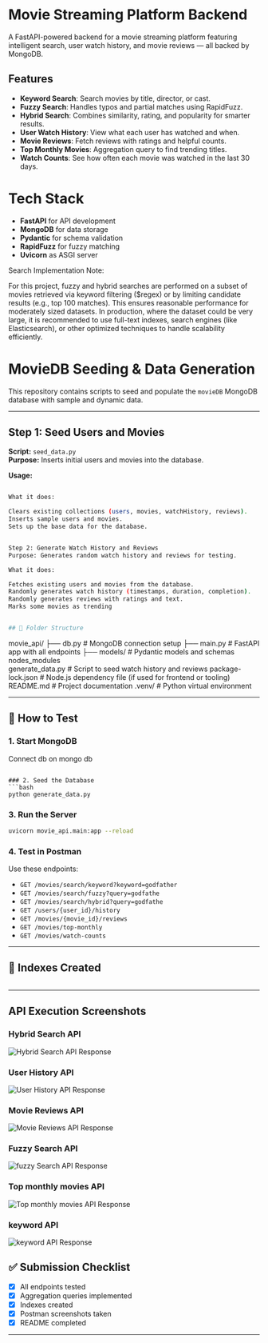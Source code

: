 
#  Movie Streaming Platform Backend

A FastAPI-powered backend for a movie streaming platform featuring intelligent search, user watch history, and movie reviews — all backed by MongoDB.



##  Features

-  **Keyword Search**: Search movies by title, director, or cast.
-  **Fuzzy Search**: Handles typos and partial matches using RapidFuzz.
-  **Hybrid Search**: Combines similarity, rating, and popularity for smarter results.
-  **User Watch History**: View what each user has watched and when.
-  **Movie Reviews**: Fetch reviews with ratings and helpful counts.
-  **Top Monthly Movies**: Aggregation query to find trending titles.
-  **Watch Counts**: See how often each movie was watched in the last 30 days.


#  Tech Stack

- **FastAPI** for API development
- **MongoDB** for data storage
- **Pydantic** for schema validation
- **RapidFuzz** for fuzzy matching
- **Uvicorn** as ASGI server

Search Implementation Note:

For this project, fuzzy and hybrid searches are performed on a subset 
of movies retrieved via keyword filtering ($regex) or by limiting candidate results 
(e.g., top 100 matches). This ensures reasonable performance for
moderately sized datasets.
In production, where the dataset could be very large, 
it is recommended to use full-text indexes, search engines (like Elasticsearch),
or other optimized techniques to handle scalability efficiently.

# MovieDB Seeding & Data Generation

This repository contains scripts to seed and populate the `movieDB` MongoDB database with sample and dynamic data.

---

## Step 1: Seed Users and Movies

**Script:** `seed_data.py`  
**Purpose:** Inserts initial users and movies into the database.  

**Usage:**
```bash

What it does:

Clears existing collections (users, movies, watchHistory, reviews).
Inserts sample users and movies.
Sets up the base data for the database.


Step 2: Generate Watch History and Reviews
Purpose: Generates random watch history and reviews for testing.

What it does:

Fetches existing users and movies from the database.
Randomly generates watch history (timestamps, duration, completion).
Randomly generates reviews with ratings and text.
Marks some movies as trending


## 📂 Folder Structure

```
movie_api/
├── db.py                 # MongoDB connection setup
├── main.py               # FastAPI app with all endpoints
├── models/               # Pydantic models and schemas
nodes_modules          
generate_data.py          # Script to seed watch history and reviews
package-lock.json         # Node.js dependency file (if used for frontend or tooling)
README.md                 # Project documentation
.venv/                    # Python virtual environment


---

## 🧪 How to Test

### 1. Start MongoDB
  
Connect db on mongo db
```

### 2. Seed the Database
```bash
python generate_data.py
```

### 3. Run the Server
```bash
uvicorn movie_api.main:app --reload
```

### 4. Test in Postman
Use these endpoints:
- `GET /movies/search/keyword?keyword=godfather`
- `GET /movies/search/fuzzy?query=godfathe`
- `GET /movies/search/hybrid?query=godfathe`
- `GET /users/{user_id}/history`
- `GET /movies/{movie_id}/reviews`
- `GET /movies/top-monthly`
- `GET /movies/watch-counts`

---

## 📌 Indexes Created

```Indexes are created in mongo db database

```

---

## API Execution Screenshots

### Hybrid Search API
![Hybrid Search API Response](screenshots/hybrid.png)

### User  History API
![User History API Response](screenshots/user_id.png)

### Movie Reviews API
![Movie Reviews API Response](screenshots/reviews_movieid.png)


### Fuzzy Search API
![fuzzy Search API Response](screenshots/fuzzy.png)

### Top monthly movies API
![Top monthly movies API Response](screenshots/top_monthly.png)

### keyword API
![keyword API Response](screenshots/keyword.png)


## ✅ Submission Checklist

- [x] All endpoints tested
- [x] Aggregation queries implemented
- [x] Indexes created
- [x] Postman screenshots taken
- [x] README completed

---

